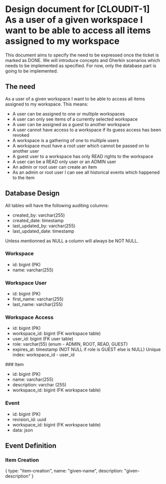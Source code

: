 # Design document for [CLOUDIT-1] As a user of a given workspace I want to be able to access all items assigned to my workspace

This document aims to specify the need to be expressed once the ticket is marked as DONE. 
We will introduce concepts and Gherkin scenarios which needs to be implemented as specified. 
For now, only the database part is going to be implemented. 

## The need

As a user of a given workspace I want to be able to access all items assigned to my workspace. 
This means:
- A user can be assigned to one or multiple workspaces
- A user can only see items of a currently selected workspace
- A user can be assigned as a guest to another workspace
- A user cannot have access to a workspace if its guess access has been revoked
- A workspace is a gathering of one to multiple users 
- A workspace must have a root user which cannot be passed on to another user
- A guest user to a workspace has only READ rights to the workspace
- A user can be a READ only user or an ADMIN user
- An admin or root user can create an item
- As an admin or root user I can see all historical events which happened to the item

## Database Design

All tables will have the following auditing columns:
- created_by: varchar(255)
- created_date: timestamp
- last_updated_by: varchar(255)
- last_updated_date: timestamp

Unless mentionned as NULL a column will always be NOT NULL. 

### Workspace 
- id: bigint (PK)
- name: varchar(255)

### Workspace User
- id: bigint (PK)
- first_name: varchar(255)
- last_name: varchar(255)

### Workspace Access
- id: bigint (PK)
- workspace_id: bigint (FK workspace table)
- user_id: bigint (FK user table)
- role: varchar(55) (enum - ADMIN, ROOT, READ, GUEST)
- expires_at: timestamp (NOT NULL if role is GUEST else is NULL)
Unique index: workspace_id - user_id

### Item
- id: bigint (PK)
- name: varchar(255)
- description: varchar (255)
- workspace_id: bigint (FK workspace table)

### Event
- id: bigint (PK)
- revision_id: uuid
- workspace_id: bigint (FK workspace table)
- data: json 

## Event Definition

### Item Creation
{
  type: "item-creation",
  name: "given-name",
  description: "given-description"
}

